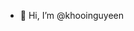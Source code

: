 - 👋 Hi, I’m @khooinguyeen


<!---
khooinguyeen/khooinguyeen is a ✨ special ✨ repository because its `README.md` (this file) appears on your GitHub profile.
You can click the Preview link to take a look at your changes.
--->
